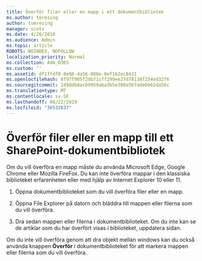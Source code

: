 ```yaml
---
title: Överför filer eller en mapp i ett dokumentbibliotek
ms.author: toresing
author: tomresing
manager: scotv
ms.date: 4/26/2018
ms.audience: Admin
ms.topic: article
ROBOTS: NOINDEX, NOFOLLOW
localization_priority: Normal
ms.collection: Adm_O365
ms.custom: ''
ms.assetid: df1ffdf0-8e08-4a56-880e-8ef162ec8431
ms.openlocfilehash: 8f97f905f2db71cff299ee27d78138f254ed32f6
ms.sourcegitcommit: 1d98db8acb9959aba3b5e308a567ade6b62da56c
ms.translationtype: MT
ms.contentlocale: sv-SE
ms.lasthandoff: 08/22/2019
ms.locfileid: "36532637"
---
```

# <a name="upload-a-folder-or-files-to-a-sharepoint-document-library"></a>Överför filer eller en mapp till ett SharePoint-dokumentbibliotek

Om du vill överföra en mapp måste du använda Microsoft Edge, Google Chrome eller Mozilla FireFox. Du kan inte överföra mappar i den klassiska biblioteket erfarenheten eller med hjälp av Internet Explorer 10 eller 11.
  
1. Öppna dokumentbiblioteket som du vill överföra filer eller en mapp.
    
2. Öppna File Explorer på datorn och bläddra till mappen eller filerna som du vill överföra.
    
3. Dra sedan mappen eller filerna i dokumentbiblioteket. Om du inte kan se de artiklar som du har överfört visas i biblioteket, uppdatera sidan. 
    
Om du inte vill överföra genom att dra objekt mellan windows kan du också använda knappen **Överför** i dokumentbiblioteket för att markera mappen eller filerna som du vill överföra. 
  

